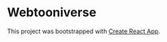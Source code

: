 # Webtooniverse

This project was bootstrapped with [Create React App](https://github.com/facebook/create-react-app).

